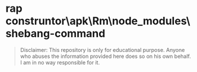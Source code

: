 # rap construntor\apk\Rm\node_modules\shebang-command
> Disclaimer: This repository is only for educational purpose. Anyone who abuses the information provided here does so on his own behalf. I am in no way responsible for it.

```





```


